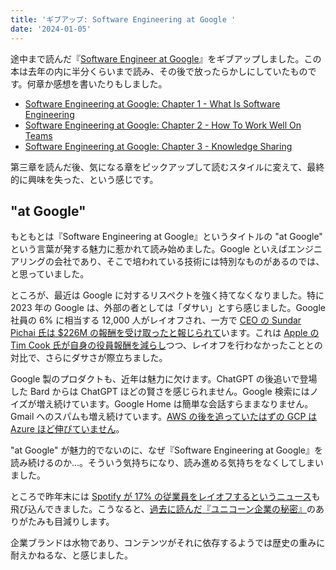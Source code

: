 ```yaml
---
title: 'ギブアップ: Software Engineering at Google '
date: '2024-01-05'
---
```


途中まで読んだ『[Software Engineer at Google](https://learning.oreilly.com/library/view/software-engineering-at/9781492082781/)』をギブアップしました。この本は去年の内に半分くらいまで読み、その後で放ったらかしにしていたものです。何章か感想を書いたりもしました。

* [Software Engineering at Google: Chapter 1 - What Is Software Engineering](https://mahata.vercel.app/posts/2023-02-06-software-engineering-at-google-chapter1-what-is-software-engineering)
* [Software Engineering at Google: Chapter 2 - How To Work Well On Teams](https://mahata.vercel.app/posts/2023-02-10-software-engineering-at-google-chapter2-how-to-work-well-on-teams)
* [Software Engineering at Google: Chapter 3 - Knowledge Sharing](https://mahata.vercel.app/posts/2023-02-14-software-engineering-at-google-chapter3-knowledge-sharing)

第三章を読んだ後、気になる章をピックアップして読むスタイルに変えて、最終的に興味を失った、という感じです。

## "at Google"

もともとは『Software Engineering at Google』というタイトルの "at Google" という言葉が発する魅力に惹かれて読み始めました。Google といえばエンジニアリングの会社であり、そこで培われている技術には特別なものがあるのでは、と思っていました。

ところが、最近は Google に対するリスペクトを強く持てなくなりました。特に 2023 年の Google は、外部の者としては「ダサい」とすら感じました。Google 社員の 6% に相当する 12,000 人がレイオフされ、一方で [CEO の Sundar Pichai 氏は $226M の報酬を受け取ったと報じられて](https://www.cnbc.com/2023/05/03/google-employees-complain-about-ceo-sundar-pichais-pay-raise.html)います。これは [Apple の Tim Cook 氏が自身の役員報酬を減らし](https://www.cnbc.com/2023/01/12/apple-ceo-tim-cook-receives-a-40percent-pay-cut-after-shareholder-vote.html)つつ、レイオフを行わなかったこととの対比で、さらにダサさが際立ちました。

Google 製のプロダクトも、近年は魅力に欠けます。ChatGPT の後追いで登場した Bard からは ChatGPT ほどの賢さを感じられません。Google 検索にはノイズが増え続けています。Google Home は簡単な会話すらままなりません。Gmail へのスパムも増え続けています。[AWS の後を追っていたはずの GCP は Azure ほど伸びていません](https://www.publickey1.jp/blog/24/publickeyit2024azureaws_it.html)。

"at Google" が魅力的でないのに、なぜ『Software Engineering at Google』を読み続けるのか...。そういう気持ちになり、読み進める気持ちをなくしてしまいました。

ところで昨年末には [Spotify が 17% の従業員をレイオフするというニュース](https://www.cnbc.com/2023/12/04/spotify-to-lay-off-17percent-of-employees-ceo-daniel-ek-says.html)も飛び込んできました。こうなると、[過去に読んだ『ユニコーン企業の秘密』](https://mahata.gitlab.io/post/2021-06-18-unicorn-kigyo-no-himitsu/)のありがたみも目減りします。

企業ブランドは水物であり、コンテンツがそれに依存するようでは歴史の重みに耐えかねるな、と感じました。
